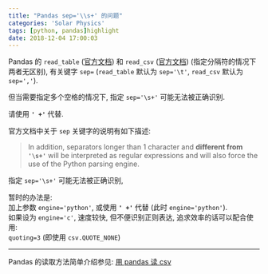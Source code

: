 ```yaml
---
title: "Pandas sep='\\s+' 的问题"
categories: 'Solar Physics'
tags: [python, pandas]highlight 
date: 2018-12-04 17:00:03
---
```


Pandas 的 `read_table` ([官方文档](https://pandas.pydata.org/pandas-docs/stable/generated/pandas.read_table.html))
和 `read_csv` ([官方文档](https://pandas.pydata.org/pandas-docs/stable/generated/pandas.read_csv.html)) (指定分隔符的情况下两者无区别),
有关键字 `sep=` (`read_table` 默认为 `sep='\t'`, `read_csv` 默认为 `sep=','`).

但当需要指定多个空格的情况下, 指定 `sep='\s+'` 可能无法被正确识别.
<!-- more -->

请使用 **`' +'`** 代替.

官方文档中关于 `sep` 关键字的说明有如下描述:

> In addition, separators longer than 1 character and
> **different from ``'\s+'``** will be interpreted as regular expressions and
> will also force the use of the Python parsing engine.

指定 `sep='\s+'` 可能无法被正确识别, 

暂时的办法是:<br>
加上参数 `engine='python'`, 或使用 **`' +'`** 代替 (此时 `engine='python'`).<br>
如果设为 `engine='c'`, 速度较快, 但不便识别正则表达, 追求效率的话可以配合使用:<br>
`quoting=3` (即使用 `csv.QUOTE_NONE`)

---

Pandas 的读取方法简单介绍参见:
[用 pandas 读 csv](advance.html#91-用-pandas-读-csv)